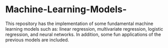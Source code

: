 # Machine-Learning-Models-
This repository has the implementation of some fundamental machine learning models such as: linear regression, multivariate regression, logistic regression, and neural networks. In addition, some fun applications of the previous models are included.
